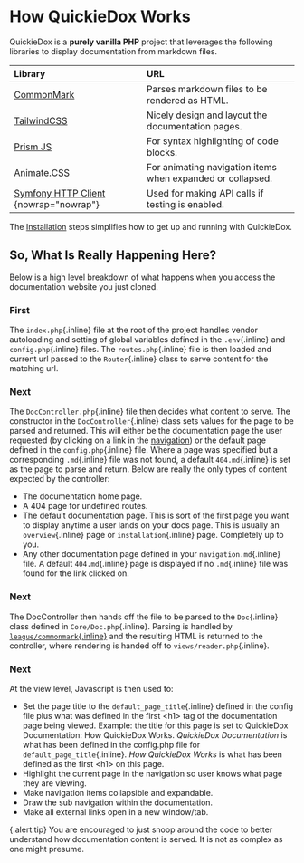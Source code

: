# How QuickieDox Works

QuickieDox is a **purely vanilla PHP** project that leverages the following libraries to display documentation from markdown files.


| Library                                                                              | URL                                                                                                         |
|:-------------------------------------------------------------------------------------|:------------------------------------------------------------------------------------------------------------|
| [CommonMark](https://commonmark.thephpleague.com)                                    | Parses markdown files to be rendered as HTML.                                          |
| [TailwindCSS](https://tailwindcss.com)                                               | Nicely design and layout the documentation pages.                                               |
| [Prism JS](http://prismjs.com)                                                       | For syntax highlighting of code blocks.                                                  |
| [Animate.CSS](https://animate.style)                                                 | For animating navigation items when expanded or collapsed.                               |
| [Symfony HTTP Client](https://symfony.com/doc/current/http_client.html#installation) {nowrap="nowrap"} | Used for making  API calls if testing is enabled. |


The [Installation](installation) steps simplifies how to get up and running with QuickieDox.

## So, What Is Really Happening Here?

Below is a high level breakdown of what happens when you access the documentation website you just cloned.

### First
The `index.php`{.inline} file at the root of the project handles vendor autoloading and setting of global variables defined in the `.env`{.inline} and `config.php`{.inline} files. The `routes.php`{.inline} file is then loaded and current url passed to the `Router`{.inline} class to serve content for the matching url. 

### Next
The `DocController.php`{.inline} file then decides what content to serve. The constructor in the `DocController`{.inline} class sets values for the page to be parsed and returned. This will either be the documentation page the user requested (by clicking on a link in the [navigation](convention-nav)) or the default page defined in the `config.php`{.inline} file. Where a page was specified but a corresponding `.md`{.inline} file was not found, a default `404.md`{.inline} is set as the page to parse and return.
Below are really the only types of content expected by the controller:
* The documentation home page.
* A 404 page for undefined routes.
* The default documentation page. This is sort of the first page you want to display anytime a user lands on your docs page. This is usually an `overview`{.inline} page or `installation`{.inline} page. Completely up to you.
* Any other documentation page defined in your `navigation.md`{.inline} file. A default `404.md`{.inline} page is displayed if no `.md`{.inline} file was found for the link clicked on.

### Next
The DocController then hands off the file to be parsed to the `Doc`{.inline} class defined in `Core/Doc.php`{.inline}. Parsing is handled by [`league/commonmark`{.inline}](https://commonmark.thephpleague.com) and the resulting HTML is returned to the controller, where rendering is handed off to `views/reader.php`{.inline}.

### Next
At the view level, Javascript is then used to: 
* Set the page title to the `default_page_title`{.inline} defined in the config file plus what was defined in the first \<h1\> tag of the documentation page being viewed. Example: the title for this page is set to QuickieDox Documentation: How QuickieDox Works. *QuickieDox Documentation* is what has been defined in the config.php file for `default_page_title`{.inline}. *How QuickieDox Works* is what has been defined as the first \<h1\> on this page.
* Highlight the current page in the navigation so user knows what page they are viewing.
* Make navigation items collapsible and expandable.
* Draw the sub navigation within the documentation.
* Make all external links open in a new window/tab.

{.alert.tip}
You are encouraged to just snoop around the code to better understand how documentation content is served. It is not as complex as one might presume.

&nbsp;